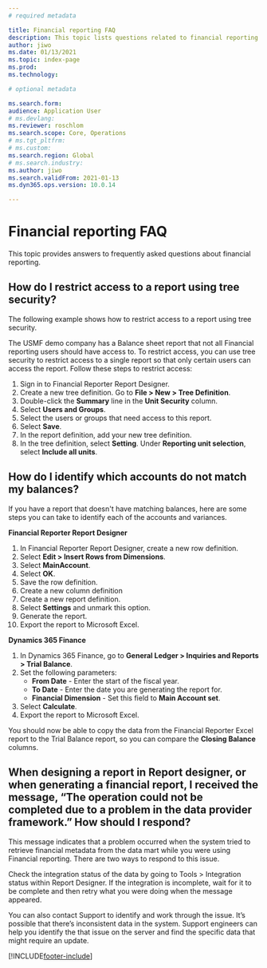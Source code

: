 ```yaml
---
# required metadata

title: Financial reporting FAQ 
description: This topic lists questions related to financial reporting that other users have had. 
author: jiwo
ms.date: 01/13/2021
ms.topic: index-page
ms.prod: 
ms.technology: 

# optional metadata

ms.search.form: 
audience: Application User
# ms.devlang: 
ms.reviewer: roschlom
ms.search.scope: Core, Operations
# ms.tgt_pltfrm: 
# ms.custom: 
ms.search.region: Global 
# ms.search.industry: 
ms.author: jiwo
ms.search.validFrom: 2021-01-13
ms.dyn365.ops.version: 10.0.14

---
```


# Financial reporting FAQ 

This topic provides answers to frequently asked questions about financial reporting. 

## How do I restrict access to a report using tree security?

The following example shows how to restrict access to a report using tree security.

The USMF demo company has a Balance sheet report that not all Financial reporting users should have access to. To restrict access, you can use tree security to restrict access to a single report so that only certain users can access the report. Follow these steps to restrict access: 

1. Sign in to Financial Reporter Report Designer.
2. Create a new tree definition. Go to **File > New > Tree Definition**.
3. Double-click the **Summary** line in the **Unit Security** column.
4. Select **Users and Groups**.  
5. Select the users or groups that need access to this report. 
6. Select **Save**.
7. In the report definition, add your new tree definition.
8. In the tree definition, select **Setting**. Under **Reporting unit selection**, select **Include all units**.

## How do I identify which accounts do not match my balances?

If you have a report that doesn't have matching balances, here are some steps you can take to identify each of the accounts and variances. 

**Financial Reporter Report Designer**
1. In Financial Reporter Report Designer, create a new row definition. 
2. Select **Edit > Insert Rows from Dimensions**.
3. Select **MainAccount**.  
4. Select **OK**.
5. Save the row definition.
6. Create a new column definition
7. Create a new report definition.
8. Select **Settings** and unmark this option.  
9. Generate the report. 
10. Export the report to Microsoft Excel.

**Dynamics 365 Finance** 
1. In Dynamics 365 Finance, go to **General Ledger > Inquiries and Reports > Trial Balance**.
2. Set the following parameters:
   - **From Date** - Enter the start of the fiscal year.
   - **To Date** - Enter the date you are generating the report for.
   - **Financial Dimension** - Set this field to **Main Account set**.
 3. Select **Calculate**.
 4. Export the report to Microsoft Excel.

You should now be able to copy the data from the Financial Reporter Excel report to the Trial Balance report, so you can compare the **Closing Balance** columns.

## When designing a report in Report designer, or when generating a financial report, I received the message, “The operation could not be completed due to a problem in the data provider framework.”  How should I respond? 

This message indicates that a problem occurred when the system tried to retrieve financial metadata from the data mart while you were using Financial reporting. There are two ways to respond to this issue. 

Check the integration status of the data by going to Tools > Integration status within Report Designer.  If the integration is incomplete, wait for it to be complete and then retry what you were doing when the message appeared. 

You can also contact Support to identify and work through the issue. It’s possible that there’s inconsistent data in the system. Support engineers can help you identify the that issue on the server and find the specific data that might require an update. 


[!INCLUDE[footer-include](../../includes/footer-banner.md)]
